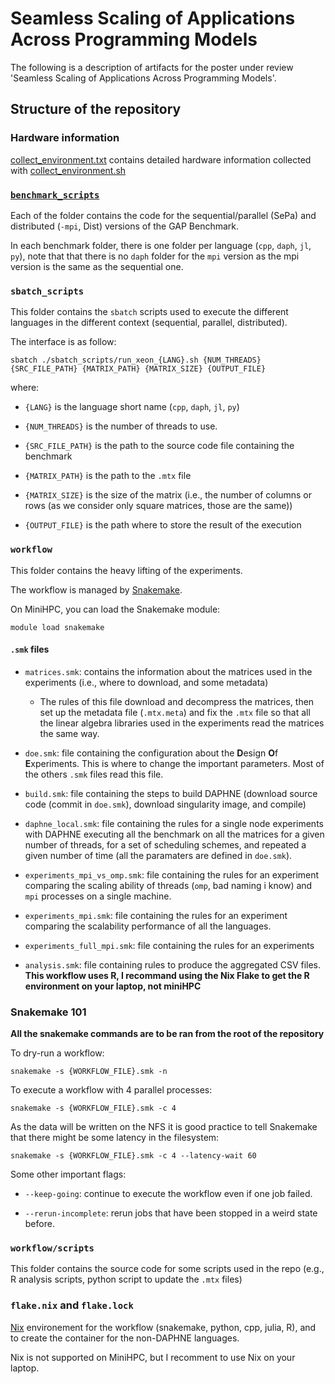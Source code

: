 # Seamless Scaling of Applications Across Programming Models

The following is a description of artifacts for the poster under review 'Seamless Scaling of Applications Across Programming Models'.


## Structure of the repository

### Hardware information 
[collect_environment.txt](collect_environment.txt) contains detailed hardware information collected with [collect_environment.sh](collect_environment.sh)

### [`benchmark_scripts`](benchmark_scripts)

Each of the folder contains the code for the sequential/parallel (SePa) and distributed (`-mpi`, Dist) versions of the GAP Benchmark.

In each benchmark folder, there is one folder per language (`cpp`, `daph`, `jl`, `py`), note that that there is no `daph` folder for the `mpi` version as the mpi version is the same as the sequential one.

### `sbatch_scripts`

This folder contains the `sbatch` scripts used to execute the different languages in the different context (sequential, parallel, distributed).

The interface is as follow:

```console
sbatch ./sbatch_scripts/run_xeon_{LANG}.sh {NUM_THREADS} {SRC_FILE_PATH} {MATRIX_PATH} {MATRIX_SIZE} {OUTPUT_FILE}
```

where:

- `{LANG}` is the language short name (`cpp`, `daph`, `jl`, `py`)

- `{NUM_THREADS}` is the number of threads to use.

- `{SRC_FILE_PATH}` is the path to the source code file containing the benchmark

- `{MATRIX_PATH}` is the path to the `.mtx` file

- `{MATRIX_SIZE}` is the size of the matrix (i.e., the number of columns or rows (as we consider only square matrices, those are the same))

- `{OUTPUT_FILE}` is the path where to store the result of the execution

### `workflow`

This folder contains the heavy lifting of the experiments.

The workflow is managed by [Snakemake](https://snakemake.readthedocs.io/en/stable/).

On MiniHPC, you can load the Snakemake module:

```console
module load snakemake
```

#### `.smk` files

- `matrices.smk`: contains the information about the matrices used in the experiments (i.e., where to download, and some metadata)

  - The rules of this file download and decompress the matrices, then set up the metadata file (`.mtx.meta`) and fix the `.mtx` file so that all the linear algebra libraries used in the experiments read the matrices the same way.

- `doe.smk`: file containing the configuration about the **D**esign **O**f **E**xperiments. This is where to change the important parameters. Most of the others `.smk` files read this file.

- `build.smk`: file containing the steps to build DAPHNE (download source code (commit in `doe.smk`), download singularity image, and compile)

- `daphne_local.smk`: file containing the rules for a single node experiments with DAPHNE executing all the benchmark on all the matrices for a given number of threads, for a set of scheduling schemes, and repeated a given number of time (all the paramaters are defined in `doe.smk`).

- `experiments_mpi_vs_omp.smk`: file containing the rules for an experiment comparing the scaling ability of threads (`omp`, bad naming i know) and `mpi` processes on a single machine.

- `experiments_mpi.smk`: file containing the rules for an experiment comparing the scalability performance of all the languages.

- `experiments_full_mpi.smk`: file containing the rules for an experiments

- `analysis.smk`: file containing rules to produce the aggregated CSV files. **This workflow uses R, I recommand using the Nix Flake to get the R environment on your laptop, not miniHPC**


### Snakemake 101

**All the snakemake commands are to be ran from the root of the repository**

To dry-run a workflow:

```console
snakemake -s {WORKFLOW_FILE}.smk -n
```

To execute a workflow with 4 parallel processes:

```console
snakemake -s {WORKFLOW_FILE}.smk -c 4
```

As the data will be written on the NFS it is good practice to tell Snakemake that there might be some latency in the filesystem:

```console
snakemake -s {WORKFLOW_FILE}.smk -c 4 --latency-wait 60
```

Some other important flags:

- `--keep-going`: continue to execute the workflow even if one job failed.

- `--rerun-incomplete`: rerun jobs that have been stopped in a weird state before.

### `workflow/scripts`

This folder contains the source code for some scripts used in the repo (e.g., R analysis scripts, python script to update the `.mtx` files)

### `flake.nix` and `flake.lock`

[Nix](https://nixos.org) environement for the workflow (snakemake, python, cpp, julia, R), and to create the container for the non-DAPHNE languages.

Nix is not supported on MiniHPC, but I recomment to use Nix on your laptop.
